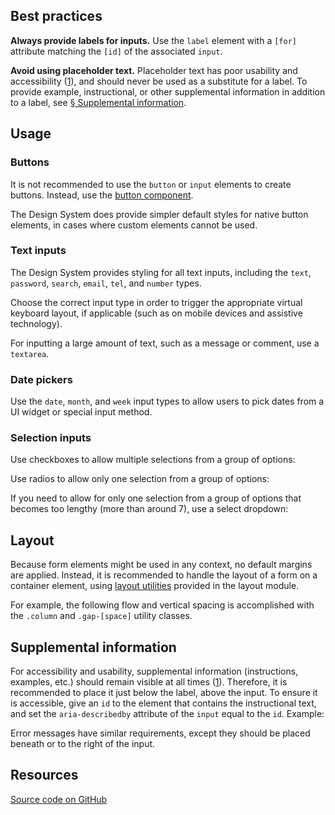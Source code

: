 <!--lede
  The Design System provides styling for <a href="https://developer.mozilla.org/en-US/docs/Web/HTML/Element/form">form elements</a>, which allow users to input and submit data.
lede-->

## Best practices
**Always provide labels for inputs.** Use the `label` element with a `[for]` attribute matching the `[id]` of the associated `input`.

**Avoid using placeholder text.** Placeholder text has poor usability and accessibility ([1](https://www.w3.org/WAI/GL/low-vision-a11y-tf/wiki/Placeholder_Research "Placeholder Research, Low Vision Accessibility Task Force - W3.org")), and should never be used as a substitute for a label. To provide example, instructional, or other supplemental information in addition to a label, see [&sect; Supplemental information](#supplemental-information).

## Usage
### Buttons
It is not recommended to use the `button` or `input` elements to create buttons. Instead, use the [button component](/components/button).

The Design System does provide simpler default styles for native button elements, in cases where custom elements cannot be used.

<!--twig
{% embed "@tch/includes/example.twig" %}
{% block content %}
<button>Default button</button>
{% endblock %}
{% endembed %}
twig-->

### Text inputs
The Design System provides styling for all text inputs, including the `text`, `password`, `search`, `email`, `tel`, and `number` types.

<!--twig
{% embed "@tch/includes/example.twig" %}
{% block content %}
<input type="text">
{% endblock %}
{% endembed %}
twig-->

Choose the correct input type in order to trigger the appropriate virtual keyboard layout, if applicable (such as on mobile devices and assistive technology).

For inputting a large amount of text, such as a message or comment, use a `textarea`.

<!--twig
{% embed "@tch/includes/example.twig" %}
{% block content %}
<textarea></textarea>
{% endblock %}
{% endembed %}
twig-->

### Date pickers
Use the `date`, `month`, and `week` input types to allow users to pick dates from a UI widget or special input method.

<!--twig
{% embed "@tch/includes/example.twig" %}
{% block content %}
<div class="column gap-normal">
  <div class="column">
    <label for="date">Date</label>
    <input type="date" id="date">
  </div>

  <div class="column">
    <label for="month">Month</label>
    <input type="month" id="month">
  </div>

  <div class="column">
    <label for="week">Week</label>
    <input type="week" id="week">
  </div>
</div>
{% endblock %}
{% block code %}
<label for="date">Date</label>
<input type="date" id="date">

<label for="month">Month</label>
<input type="month" id="month">

<label for="week">Week</label>
<input type="week" id="week">
{% endblock %}
{% endembed %}
twig-->

### Selection inputs
Use checkboxes to allow multiple selections from a group of options:
<!--twig
{% embed "@tch/includes/example.twig" %}
{% block content %}
<div>
  <input type="checkbox" name="department" id="west-campus" value="west-campus">
  <label for="west-campus">West Campus</label>
</div>

<div>
  <input type="checkbox" name="department" id="woodlands" value="woodlands">
  <label for="woodlands">Woodlands</label>
</div>

<div>
  <input type="checkbox" name="department" id="cancer" value="cancer">
  <label for="cancer">Cancer &amp; Hematology Center</label>
</div>
{% endblock %}
{% block code %}
<input type="checkbox" name="department" id="west-campus" value="west-campus">
<label for="west-campus">West Campus</label>

<input type="checkbox" name="department" id="woodlands" value="woodlands">
<label for="woodlands">The Woodlands</label>

<input type="checkbox" name="department" id="cancer" value="cancer">
<label for="cancer">Cancer &amp; Hematology Center</label>
{% endblock %}
{% endembed %}
twig-->

Use radios to allow only one selection from a group of options:
<!--twig
{% embed "@tch/includes/example.twig" %}
{% block code %}
<input type="radio" name="department" id="ent" value="ent">
<label for="ent">Ear Nose &amp; Throat</label>

<input type="radio" name="department" id="fetal" value="fetal">
<label for="fetal">Fetal Center</label>

<input type="radio" name="department" id="gastroenterology" value="gastroenterology">
<label for="gastroenterology">Gastroenterology</label>
{% endblock %}
{% block content %}
<div>
  <input type="radio" name="department" id="ent" value="ent">
  <label for="ent">Ear Nose &amp; Throat</label>
</div>

<div>
  <input type="radio" name="department" id="fetal" value="fetal">
  <label for="fetal">Fetal Center</label>
</div>

<div>
  <input type="radio" name="department" id="gastroenterology" value="gastroenterology">
  <label for="gastroenterology">Gastroenterology</label>
</div>
{% endblock %}
{% endembed %}
twig-->

If you need to allow for only one selection from a group of options that becomes too lengthy (more than around 7), use a select dropdown:
<!--twig
{% embed "@tch/includes/example.twig" %}
{% block content %}
<label for="department">Department:</label>
<select name="department" id="department">
  <option selected disabled>Choose department</option>
  <option value="west-campus">West Campus</option>
  <option value="woodlands">The Woodlands</option>
  <option value="cancer">Cancer &amp; Hematology Center</option>
  <option value="ent">Ear Nose &amp; Throat</option>
  <option value="fetal">Fetal Center</option>
  <option value="gastroenterology">Gastroenterology</option>
  <option value="heart">Heart Center</option>
  <option value="neuroscience">Neuroscience Center</option>
  <option value="orthopedics">Orthopedics</option>
  <option value="plastic-surgery">Plastic Surgery</option>
  <option value="urgent-care">Urgent Care</option>
  <option value="neurology">Neurology</option>
</select>
{% endblock %}
{% endembed %}
twig-->

## Layout
Because form elements might be used in any context, no default margins are applied. Instead, it is recommended to handle the layout of a form on a container element, using [layout utilities](/design/layout#layout-utilities) provided in the layout module.

For example, the following flow and vertical spacing is accomplished with the `.column` and `.gap-[space]` utility classes.

<!--twig
{% embed "@tch/includes/example.twig" %}
{% block content %}
<form class="column gap-normal">
  <div class="column gap-tight">
    <div class="column">
      <label for="name">Name</label>
      <span class="font-size-small" id="name-instructions">Type your full name.</span>
    </div>
    <input type="text" id="name" name="name" aria-describedby="name-instructions">
  </div>
  <div class="column gap-tight">
    <div class="column">
      <label for="email">Email address</label>
      <span class="font-size-small" id="email-instructions">Provide an email address for us to contact you.</span>
    </div>
    <input type="text" id="email" name="email" aria-describedby="name-instructions">
  </div>
</form>
{% endblock %}
{% endembed %}
twig-->

## Supplemental information
For accessibility and usability, supplemental information (instructions, examples, etc.) should remain visible at all times ([1](https://www.nngroup.com/articles/form-design-placeholders/ "Placeholders in Form Fields Are Harmful - Nielsen Norman Group")). Therefore, it is recommended to place it just below the label, above the input. To ensure it is accessible, give an `id` to the element that contains the instructional text, and set the `aria-describedby` attribute of the `input` equal to the `id`. Example:

<!--twig
{% embed "@tch/includes/example.twig" %}
{% block content %}
<form class="column gap-tight">
  <div class="column">
    <label for="date">Date</label>
    <span class="font-size-x-small" id="date-instructions">MM/DD/YYY</span>
  </div>
  <input type="date" id="date" name="date" aria-describedby="date-instructions">
</form>
{% endblock %}
{% endembed %}
twig-->

Error messages have similar requirements, except they should be placed beneath or to the right of the input.

<!--twig
{% embed "@tch/includes/example.twig" %}
{% block content %}
<form class="column gap-tight">
  <label for="email">Email address</label>
  <input type="text" id="email" name="email" aria-describedby="email-error" value="not-an-email.com">
  <span class="form-error" id="email-error">Please provide a valid email address.</span>
</form>
{% endblock %}
{% endembed %}
twig-->

## Resources
[Source code on GitHub](https://github.com/jacecotton/tcds/blob/main/styles/content/forms/)